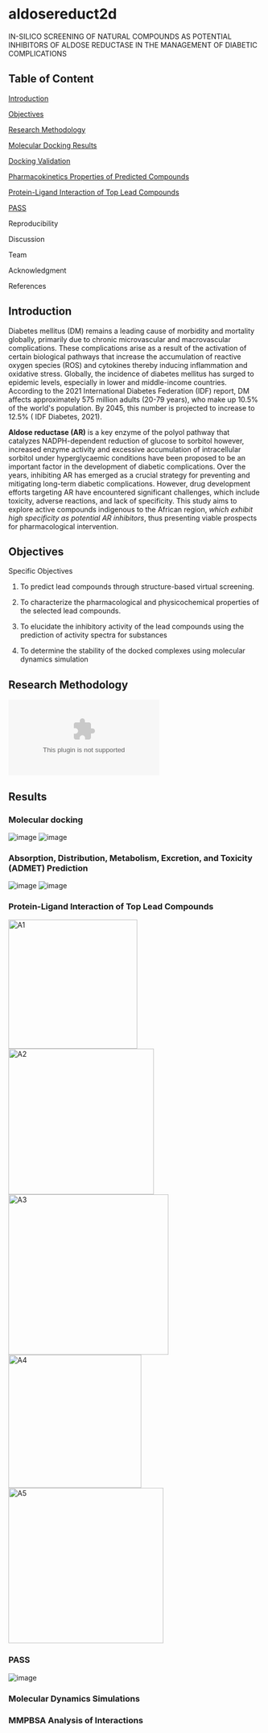 # aldosereduct2d

IN-SILICO SCREENING OF NATURAL COMPOUNDS AS POTENTIAL INHIBITORS OF ALDOSE REDUCTASE IN THE MANAGEMENT OF DIABETIC COMPLICATIONS


## Table of Content

[Introduction](https://github.com/omicscodeathon/aldosereduct2d#introduction)

[Objectives](https://github.com/omicscodeathon/aldosereduct2d#objectives)

[Research Methodology](https://github.com/omicscodeathon/aldosereduct2d#research-methodology)  

[Molecular Docking Results](https://github.com/omicscodeathon/aldosereduct2d#results)

[Docking Validation](https://github.com/omicscodeathon/aldosereduct2d#validation-of-docking-protocol)
  
[Pharmacokinetics Properties of Predicted Compounds](https://github.com/omicscodeathon/aldosereduct2d/#absorption-distribution-metabolism-excretion-and-toxicity-admet-prediction)
  
[Protein-Ligand Interaction of Top Lead Compounds](https://github.com/omicscodeathon/aldosereduct2d#protein-ligand-interaction-of-top-lead-compounds)

[PASS](https://github.com/omicscodeathon/aldosereduct2d#pass)

Reproducibility

Discussion

Team

Acknowledgment

References

## Introduction

Diabetes mellitus (DM) remains a leading cause of morbidity and mortality globally, primarily due to chronic microvascular and macrovascular complications. These complications arise as a result of the activation of certain biological pathways that increase the accumulation of reactive oxygen species (ROS) and cytokines thereby inducing inflammation and oxidative stress.
Globally, the incidence of diabetes mellitus has surged to epidemic levels, especially in lower and middle-income countries. According to the 2021 International Diabetes Federation (IDF) report, DM affects approximately 575 million adults (20-79 years), who make up 10.5% of the world's population. By 2045, this number is projected to increase to 12.5% ( IDF Diabetes, 2021). 

**Aldose reductase (AR)** is a key enzyme of the polyol pathway that catalyzes NADPH-dependent reduction of glucose to sorbitol however, increased enzyme activity and excessive accumulation of intracellular sorbitol under hyperglycaemic conditions have been proposed to be an important factor in the development of diabetic complications. Over the years, inhibiting AR has emerged as a crucial strategy for preventing and mitigating long-term diabetic complications. However, drug development efforts targeting AR have encountered significant challenges, which include toxicity, adverse reactions, and lack of specificity. This study aims to explore active compounds indigenous to the African region, _which exhibit high specificity as potential AR inhibitors_, thus presenting viable prospects for pharmacological intervention.

## Objectives
Specific Objectives 
1. To predict lead compounds through structure-based virtual screening.

2. To characterize the pharmacological and physicochemical properties of the selected lead compounds.

3. To  elucidate  the  inhibitory  activity  of  the  lead  compounds  using the prediction  of  activity spectra for substances

4. To determine the stability of the docked complexes using molecular dynamics simulation


## Research Methodology
![image](workflow/Workflow.docx)

## Results
### Molecular docking
![image](https://github.com/omicscodeathon/aldosereduct2d/blob/6a9f7900d8768a2ac27a4a680d85df503d25c66d/workflow/Docking.PNG)
![image](https://github.com/omicscodeathon/aldosereduct2d/blob/c0d124613d9cfe2e6a94907b621bc8bc6fe8bc47/output/Top%2020%20ligands.PNG)


### Absorption, Distribution, Metabolism, Excretion, and Toxicity (ADMET) Prediction
![image](https://github.com/omicscodeathon/aldosereduct2d/blob/2b2ef70a5661b8e7784f21f71a108276dee0fdae/output/Toxicity%20profiling.PNG)
![image](Figures/Pharmokinetics.PNG)

### Protein-Ligand Interaction of Top Lead Compounds
<img width="256" alt="A1" src="https://github.com/omicscodeathon/aldosereduct2d/assets/108574845/aa3897b0-774b-481c-93b8-4b3b5d2af1f7">
<img width="289" alt="A2" src="https://github.com/omicscodeathon/aldosereduct2d/assets/108574845/b0dbc33e-2acc-47fd-b794-99dfe88fa27e">
<img width="318" alt="A3" src="https://github.com/omicscodeathon/aldosereduct2d/assets/108574845/4242c2a9-d7d8-477d-a058-71fcf77d4f8c">
<img width="264" alt="A4" src="https://github.com/omicscodeathon/aldosereduct2d/assets/108574845/507930a9-87ec-446d-8a3c-4d82db964048">
<img width="308" alt="A5" src="https://github.com/omicscodeathon/aldosereduct2d/assets/108574845/d6bec2bd-c5ca-4c4a-9c09-4a699502e70e">

###  PASS 
![image](Figures/PASS.PNG)

### Molecular Dynamics Simulations

### MMPBSA Analysis of Interactions







